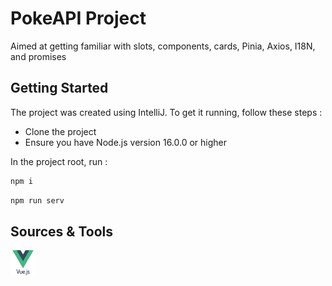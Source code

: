 # PokeAPI Project

Aimed at getting familiar with slots, components, cards, Pinia, Axios, I18N, and promises

## Getting Started

The project was created using IntelliJ. To get it running, follow these steps :

- Clone the project
- Ensure you have Node.js version 16.0.0 or higher

In the project root, run :
```bash
npm i
```

```bash
npm run serv
```

## Sources & Tools

<a href="https://vuejs.org/" target="_blank" rel="noreferrer"> <img src="https://raw.githubusercontent.com/devicons/devicon/master/icons/vuejs/vuejs-original-wordmark.svg" alt="vuejs" width="40" height="40"/> </a>
